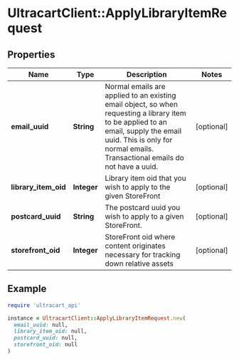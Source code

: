 # UltracartClient::ApplyLibraryItemRequest

## Properties

| Name | Type | Description | Notes |
| ---- | ---- | ----------- | ----- |
| **email_uuid** | **String** | Normal emails are applied to an existing email object, so when requesting a library item to be applied to an email, supply the email uuid.  This is only for normal emails.  Transactional emails do not have a uuid. | [optional] |
| **library_item_oid** | **Integer** | Library item oid that you wish to apply to the given StoreFront | [optional] |
| **postcard_uuid** | **String** | The postcard uuid you wish to apply to a given StoreFront. | [optional] |
| **storefront_oid** | **Integer** | StoreFront oid where content originates necessary for tracking down relative assets | [optional] |

## Example

```ruby
require 'ultracart_api'

instance = UltracartClient::ApplyLibraryItemRequest.new(
  email_uuid: null,
  library_item_oid: null,
  postcard_uuid: null,
  storefront_oid: null
)
```

